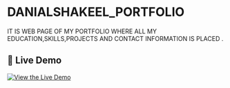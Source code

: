 # DANIALSHAKEEL_PORTFOLIO
IT IS WEB PAGE OF MY PORTFOLIO WHERE ALL MY EDUCATION,SKILLS,PROJECTS AND CONTACT INFORMATION IS PLACED .

## 🔗 Live Demo  
[![View the Live Demo](https://img.shields.io/badge/Live-Demo-blue?style=for-the-badge)](https://danial-23175.github.io/DANIALSHAKEEL_PORTFOLIO/)



